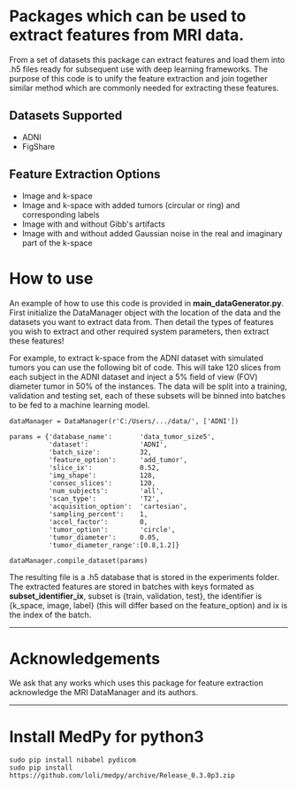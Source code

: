 # Packages which can be used to extract features from MRI data.

From a set of datasets this package can extract features and load them into .h5 files ready for subsequent use with deep learning frameworks. The purpose of this code is to unify the feature extraction and join together similar method which are commonly needed for extracting these features.

## Datasets Supported
- ADNI
- FigShare

## Feature Extraction Options
- Image and k-space
- Image and k-space with added tumors (circular or ring) and corresponding labels
- Image with and without Gibb's artifacts
- Image with and without added Gaussian noise in the real and imaginary part of the k-space



# How to use

An example of how to use this code is provided in **main_dataGenerator.py**. First initialize the DataManager object with the location of the data and the datasets you want to extract data from. Then detail the types of features you wish to extract and other required system parameters, then extract these features! 

For example, to extract k-space from the ADNI dataset with simulated tumors you can use the following bit of code. This will take 120 slices from each subject in the ADNI dataset and inject a 5% field of view (FOV) diameter tumor in 50% of the instances. The data will be split into a training, validation and testing set, each of these subsets will be binned into batches to be fed to a machine learning model. 

```
dataManager = DataManager(r'C:/Users/.../data/', ['ADNI'])

params = {'database_name':       'data_tumor_size5',
          'dataset':             'ADNI',
          'batch_size':          32,
          'feature_option':      'add_tumor',
          'slice_ix':            0.52,
          'img_shape':           128,
          'consec_slices':       120,
          'num_subjects':        'all',
          'scan_type':           'T2',
          'acquisition_option':  'cartesian',
          'sampling_percent':    1, 
          'accel_factor':        0, 
          'tumor_option':        'circle',
          'tumor_diameter':      0.05,
          'tumor_diameter_range':[0.8,1.2]}

dataManager.compile_dataset(params)
```

The resulting file is a .h5 database that is stored in the experiments folder. The extracted features are stored in batches with keys formated as **subset_identifier_ix**, subset is {train, validation, test}, the identifier is {k_space, image, label} (this will differ based on the feature_option) and ix is the index of the batch.

---
# Acknowledgements

We ask that any works which uses this package for feature extraction acknowledge the MRI DataManager and its authors.

---
# Install MedPy for python3
```
sudo pip install nibabel pydicom
sudo pip install https://github.com/loli/medpy/archive/Release_0.3.0p3.zip
```
